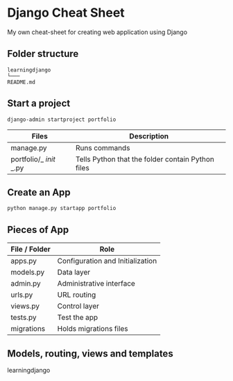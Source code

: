 # Django Cheat Sheet  
My own cheat-sheet for creating web application using Django

## Folder structure
```
learningdjango
└───
README.md
```

## Start a project
```
django-admin startproject portfolio
```
| Files | Description |
| ------|-------------|
|manage.py | Runs commands|
|portfolio/_ _init_ _.py|Tells Python that the folder contain Python files|

## Create an App
```
python manage.py startapp portfolio
```

## Pieces of App
| File / Folder | Role
| ------------- |----------------------------------|
| apps.py       | Configuration and Initialization |
| models.py     | Data layer                       |
| admin.py       | Administrative interface |
| urls.py | URL routing |
| views.py | Control layer |
| tests.py | Test the app |
| migrations | Holds migrations files |

## Models, routing, views and templates
learningdjango
